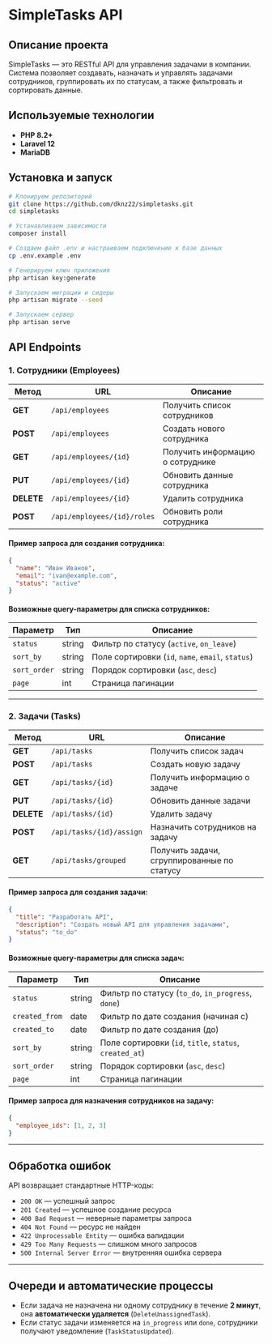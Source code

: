 # SimpleTasks API

## Описание проекта
SimpleTasks — это RESTful API для управления задачами в компании. Система позволяет создавать, назначать и управлять задачами сотрудников, группировать их по статусам, а также фильтровать и сортировать данные.

## Используемые технологии
- **PHP 8.2+**
- **Laravel 12**
- **MariaDB**

## Установка и запуск
```bash
# Клонируем репозиторий
git clone https://github.com/dknz22/simpletasks.git
cd simpletasks

# Устанавливаем зависимости
composer install

# Создаем файл .env и настраиваем подключение к базе данных
cp .env.example .env

# Генерируем ключ приложения
php artisan key:generate

# Запускаем миграции и сидеры
php artisan migrate --seed

# Запускаем сервер
php artisan serve
```

## API Endpoints

### 1. Сотрудники (Employees)

| Метод | URL | Описание |
|--------|------------------|---------------------------|
| **GET** | `/api/employees` | Получить список сотрудников |
| **POST** | `/api/employees` | Создать нового сотрудника |
| **GET** | `/api/employees/{id}` | Получить информацию о сотруднике |
| **PUT** | `/api/employees/{id}` | Обновить данные сотрудника |
| **DELETE** | `/api/employees/{id}` | Удалить сотрудника |
| **POST** | `/api/employees/{id}/roles` | Обновить роли сотрудника |

#### Пример запроса для создания сотрудника:
```json
{
  "name": "Иван Иванов",
  "email": "ivan@example.com",
  "status": "active"
}
```

#### Возможные query-параметры для списка сотрудников:
| Параметр | Тип | Описание |
|----------|-----|-----------|
| `status` | string | Фильтр по статусу (`active`, `on_leave`) |
| `sort_by` | string | Поле сортировки (`id`, `name`, `email`, `status`) |
| `sort_order` | string | Порядок сортировки (`asc`, `desc`) |
| `page` | int | Страница пагинации |

---

### 2. Задачи (Tasks)

| Метод | URL | Описание |
|--------|------------------|---------------------------|
| **GET** | `/api/tasks` | Получить список задач |
| **POST** | `/api/tasks` | Создать новую задачу |
| **GET** | `/api/tasks/{id}` | Получить информацию о задаче |
| **PUT** | `/api/tasks/{id}` | Обновить данные задачи |
| **DELETE** | `/api/tasks/{id}` | Удалить задачу |
| **POST** | `/api/tasks/{id}/assign` | Назначить сотрудников на задачу |
| **GET** | `/api/tasks/grouped` | Получить задачи, сгруппированные по статусу |

#### Пример запроса для создания задачи:
```json
{
  "title": "Разработать API",
  "description": "Создать новый API для управления задачами",
  "status": "to_do"
}
```

#### Возможные query-параметры для списка задач:
| Параметр | Тип | Описание |
|----------|-----|-----------|
| `status` | string | Фильтр по статусу (`to_do`, `in_progress`, `done`) |
| `created_from` | date | Фильтр по дате создания (начиная с) |
| `created_to` | date | Фильтр по дате создания (до) |
| `sort_by` | string | Поле сортировки (`id`, `title`, `status`, `created_at`) |
| `sort_order` | string | Порядок сортировки (`asc`, `desc`) |
| `page` | int | Страница пагинации |

#### Пример запроса для назначения сотрудников на задачу:
```json
{
  "employee_ids": [1, 2, 3]
}
```

---

## Обработка ошибок
API возвращает стандартные HTTP-коды:
- `200 OK` — успешный запрос
- `201 Created` — успешное создание ресурса
- `400 Bad Request` — неверные параметры запроса
- `404 Not Found` — ресурс не найден
- `422 Unprocessable Entity` — ошибка валидации
- `429 Too Many Requests` — слишком много запросов
- `500 Internal Server Error` — внутренняя ошибка сервера

---

## Очереди и автоматические процессы
- Если задача не назначена ни одному сотруднику в течение **2 минут**, она **автоматически удаляется** (`DeleteUnassignedTask`).
- Если статус задачи изменяется на `in_progress` или `done`, сотрудники получают уведомление (`TaskStatusUpdated`).